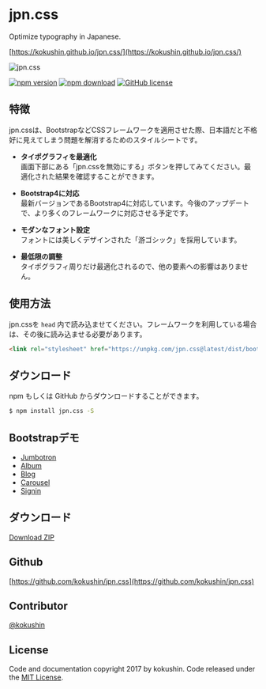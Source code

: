 # jpn.css

Optimize typography in Japanese.

[https://kokushin.github.io/jpn.css/](https://kokushin.github.io/jpn.css/)

![jpn.css](https://raw.githubusercontent.com/kokushin/jpn.css/master/docs/img/jpn.css.gif)

[![npm version](https://badge.fury.io/js/jpn.css.svg)](https://badge.fury.io/js/jpn.css)
[![npm download](http://img.shields.io/npm/dm/jpn.css.svg)](https://www.npmjs.com/package/jpn.css)
[![GitHub license](https://img.shields.io/badge/license-MIT-brightgreen.svg)](https://raw.githubusercontent.com/kokushin/jpn.css/master/LICENSE)

## 特徴

jpn.cssは、BootstrapなどCSSフレームワークを適用させた際、日本語だと不格好に見えてしまう問題を解消するためのスタイルシートです。

- **タイポグラフィを最適化**  
画面下部にある「jpn.cssを無効にする」ボタンを押してみてください。最適化された結果を確認することができます。

- **Bootstrap4に対応**  
最新バージョンであるBootstrap4に対応しています。今後のアップデートで、より多くのフレームワークに対応させる予定です。

- **モダンなフォント設定**  
フォントには美しくデザインされた「游ゴシック」を採用しています。

- **最低限の調整**  
タイポグラフィ周りだけ最適化されるので、他の要素への影響はありません。

## 使用方法

jpn.cssを `head` 内で読み込ませてください。フレームワークを利用している場合は、その後に読み込ませる必要があります。

```html
<link rel="stylesheet" href="https://unpkg.com/jpn.css@latest/dist/bootstrap/jpn.min.css">
```

## ダウンロード

npm もしくは GitHub からダウンロードすることができます。

```bash
$ npm install jpn.css -S
```

## Bootstrapデモ

- [Jumbotron](https://kokushin.github.io/jpn.css/demo/bootstrap/jumbotron.html)
- [Album](https://kokushin.github.io/jpn.css/demo/bootstrap/album.html)
- [Blog](https://kokushin.github.io/jpn.css/demo/bootstrap/blog.html)
- [Carousel](https://kokushin.github.io/jpn.css/demo/bootstrap/carousel.html)
- [Signin](https://kokushin.github.io/jpn.css/demo/bootstrap/signin.html)

## ダウンロード
[Download ZIP](https://github.com/kokushin/jpn.css/archive/master.zip)

## Github
[https://github.com/kokushin/jpn.css](https://github.com/kokushin/jpn.css)

## Contributor
[@kokushin](https://github.com/kokushin)

## License
Code and documentation copyright 2017 by kokushin. Code released under the [MIT License](https://github.com/kokushin/jpn.css/blob/master/LICENSE).
